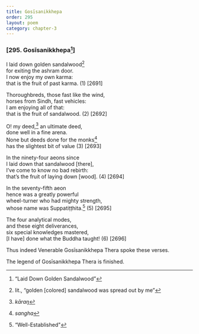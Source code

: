 ```yaml
---
title: Gosīsanikkhepa
order: 295
layout: poem
category: chapter-3
---
```


### \[295. Gosīsanikkhepa[^1]\]

I laid down golden sandalwood[^2]  
for exiting the ashram door.  
I now enjoy my own karma:  
that is the fruit of past karma. (1) \[2691\]

Thoroughbreds, those fast like the wind,  
horses from Sindh, fast vehicles:  
I am enjoying all of that:  
that is the fruit of sandalwood. (2) \[2692\]

O! my deed,[^3] an ultimate deed,  
done well in a fine arena.  
None but deeds done for the monks[^4]  
has the slightest bit of value (3) \[2693\]

In the ninety-four aeons since  
I laid down that sandalwood \[there\],  
I’ve come to know no bad rebirth:  
that’s the fruit of laying down \[wood\]. (4) \[2694\]

In the seventy-fifth aeon  
hence was a greatly powerful  
wheel-turner who had mighty strength,  
whose name was Suppatiṭṭhita.[^5] (5) \[2695\]

The four analytical modes,  
and these eight deliverances,  
six special knowledges mastered,  
\[I have\] done what the Buddha taught! (6) \[2696\]

Thus indeed Venerable Gosīsanikkhepa Thera spoke these verses.

The legend of Gosīsanikkhepa Thera is finished.

[^1]: “Laid Down Golden Sandalwood”

[^2]: lit., “golden \[colored\] sandalwood was spread out by me”

[^3]: *kāraŋ*

[^4]: *sangha*

[^5]: “Well-Established"
